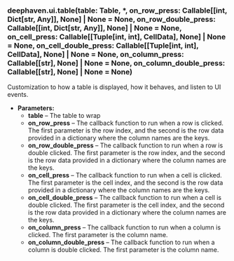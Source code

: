 ### deephaven.ui.table(table: Table, \*, on_row_press: Callable[[int, Dict[str, Any]], None] | None = None, on_row_double_press: Callable[[int, Dict[str, Any]], None] | None = None, on_cell_press: Callable[[Tuple[int, int], CellData], None] | None = None, on_cell_double_press: Callable[[Tuple[int, int], CellData], None] | None = None, on_column_press: Callable[[str], None] | None = None, on_column_double_press: Callable[[str], None] | None = None)

Customization to how a table is displayed, how it behaves, and listen to UI events.

* **Parameters:**
  * **table** – The table to wrap
  * **on_row_press** – The callback function to run when a row is clicked.
    The first parameter is the row index, and the second is the row data provided in a dictionary where the
    column names are the keys.
  * **on_row_double_press** – The callback function to run when a row is double clicked.
    The first parameter is the row index, and the second is the row data provided in a dictionary where the
    column names are the keys.
  * **on_cell_press** – The callback function to run when a cell is clicked.
    The first parameter is the cell index, and the second is the row data provided in a dictionary where the
    column names are the keys.
  * **on_cell_double_press** – The callback function to run when a cell is double clicked.
    The first parameter is the cell index, and the second is the row data provided in a dictionary where the
    column names are the keys.
  * **on_column_press** – The callback function to run when a column is clicked.
    The first parameter is the column name.
  * **on_column_double_press** – The callback function to run when a column is double clicked.
    The first parameter is the column name.
